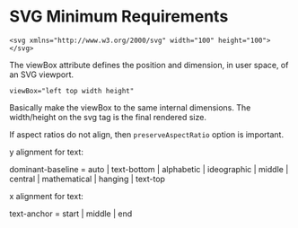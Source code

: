 # SVG Minimum Requirements

```
<svg xmlns="http://www.w3.org/2000/svg" width="100" height="100">  </svg>
```

The viewBox attribute defines the position and dimension, in user space, of an SVG viewport.

```
viewBox="left top width height"
```

Basically make the viewBox to the same internal dimensions. The width/height on the svg tag is the final rendered size.

If aspect ratios do not align, then `preserveAspectRatio` option is important.

y alignment for text:

dominant-baseline = auto | text-bottom | alphabetic | ideographic | middle | central | mathematical | hanging | text-top

x alignment for text:

text-anchor = start | middle | end
